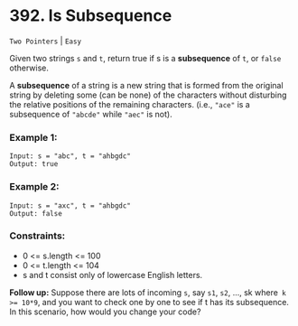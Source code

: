 # 392. Is Subsequence

`Two Pointers` | `Easy`

Given two strings `s` and `t`, return true if s is a **subsequence** of `t`, or `false` otherwise.

A **subsequence** of a string is a new string that is formed from the original string by deleting some (can be none) of the characters without disturbing the relative positions of the remaining characters. (i.e., ``"ace"`` is a subsequence of `"abcde"` while `"aec"` is not).

 

### Example 1:
```
Input: s = "abc", t = "ahbgdc"
Output: true
```

### Example 2:
```
Input: s = "axc", t = "ahbgdc"
Output: false
```

### Constraints:

- 0 <= s.length <= 100
- 0 <= t.length <= 104
- s and t consist only of lowercase English letters.
 

**Follow up:** Suppose there are lots of incoming `s`, say `s1`, `s2`, ..., sk where` k >= 10*9`, and you want to check one by one to see if t has its subsequence. In this scenario, how would you change your code?